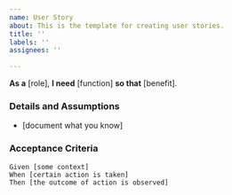 ```yaml
---
name: User Story
about: This is the template for creating user stories.
title: ''
labels: ''
assignees: ''

---
```


**As a** [role],
 **I need** [function]
 **so that** [benefit].

 ### Details and Assumptions
 * [document what you know]
   
 ### Acceptance Criteria
   
 ```gherkin
 Given [some context]
 When [certain action is taken]
 Then [the outcome of action is observed]
 ```
